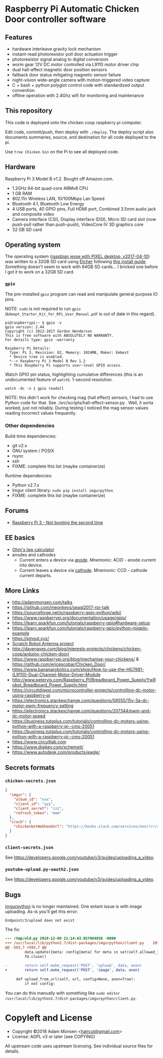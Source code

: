 # Raspberry Pi Automatic Chicken Door controller software

## Features

* hardware interleave gravity lock mechanism
* instant-read photoresistor poll door actuation trigger
* photoresistor signal analog to digital conversion
* worm gear 12V DC motor controlled via L9110 motor driver chip
* dual hall-effect magnetic door position sensors
* fallback door status mitigating magnetic sensor failure
* night-vision wide-angle camera with motion-triggered video capture
* C + bash + python polyglot control code with standardized output convention
* offline operation with 2.4Ghz wifi for monitoring and maintenance

## This repository

This code is deployed onto the chicken coop raspberry pi computer.

Edit code, commit/push, then deploy with `./deploy`. The deploy script also documents summaries, source, and destination for all code deployed to the pi.

Use `tree Chicken bin` on the Pi to see all deployed code.

## Hardware

Raspberry Pi 3 Model B v1.2. Bought off Amazon.com.

* 1.2GHz 64-bit quad-core ARMv8 CPU
* 1 GB RAM
* 802.11n Wireless LAN, 10/100Mbps Lan Speed
* Bluetooth 4.1, Bluetooth Low Energy
* 4 USB ports, 40 GPIO pins, Full HDMI port, Combined 3.5mm audio jack and composite video
* Camera interface (CSI), Display interface (DSI), Micro SD card slot (now push-pull rather than push-push), VideoCore IV 3D graphics core
* 32 GB SD card

## Operating system

The operating system ([raspbian jesse with PIXEL desktop, v2017-04-10](https://www.raspberrypi.org/downloads/raspbian/)) was written to a 32GB SD card using [Etcher](https://etcher.io/) following [this install guide](https://www.raspberrypi.org/documentation/installation/installing-images/README.md). Something doesn't seem to work with 64GB SD cards... I bricked one before I got it to work on a 32GB SD card.

### `gpio`

The pre-installed `gpio` program can read and manipulate general purpose IO pins.

NOTE: `sudo` is not required to run `gpio` (`Adeept_Starter_Kit_for_RPi_User_Manual.pdf` is out of date in this regard).

    pi@raspberrypi:~ $ gpio -v
    gpio version: 2.44
    Copyright (c) 2012-2017 Gordon Henderson
    This is free software with ABSOLUTELY NO WARRANTY.
    For details type: gpio -warranty

    Raspberry Pi Details:
      Type: Pi 3, Revision: 02, Memory: 1024MB, Maker: Embest
      * Device tree is enabled.
      *--> Raspberry Pi 3 Model B Rev 1.2
      * This Raspberry Pi supports user-level GPIO access.

Watch GPIO pin status, highlighting cumulative differences (this is an undocumented feature of `watch`). 1-second resolution.

    watch -dc -n 1 gpio readall

NOTE: this didn't work for checking mag (hall effect) sensors, I had to use Python code for that. See ./src/scripts/hall-effect-sensor.py . Well, it sorta worked, just not reliably. During testing I noticed the mag sensor values reading incorrect values frequently.

### Other dependencies

Build-time dependencies:

* git v2.x
* GNU system / POSIX
* rsync
* ssh
* FIXME: complete this list (maybe containerize)

Runtime dependencies:

* Python v2.7.x
* Imgur client library: `sudo pip install imgurpython`
* FIXME: complete this list (maybe containerize)

## Forums

* [Raspberry Pi 3 - Not booting the second time](https://www.raspberrypi.org/forums/viewtopic.php?p=1039582#p1039582)

## EE basics

* [Ohm's law calculator](http://www.sengpielaudio.com/calculator-ohmslaw.htm)
* anodes and cathodes
    * Current enters a device via [anode](https://en.wikipedia.org/wiki/Anode). Mnemonic: ACID - anode current into device.
    * Current leaves a device via [cathode](https://en.wikipedia.org/wiki/Cathode). Mnemonic: CCD - cathode current departs.

## More Links

* <http://adammonsen.com/talks>
* <https://github.com/meonkeys/seagl2017-rpi-talk>
* <https://sourceforge.net/p/raspberry-gpio-python/wiki/>
* <https://www.raspberrypi.org/documentation/usage/gpio/>
* <https://learn.sparkfun.com/tutorials/raspberry-gpio#hardware-setup>
* <https://learn.sparkfun.com/tutorials/raspberry-gpio/python-rpigpio-example>
* <https://pinout.xyz/>
* [Scratch Robot Antenna project](https://www.raspberrypi.org/learning/robot-antenna/)
* <http://davenaves.com/blog/interests-projects/chickens/chicken-coop/arduino-chicken-door/>
* <https://www.raspberrypi.org/blog/mechanise-your-chickens/> & <https://github.com/ericescobar/Chicken_Door/>
* <https://www.bananarobotics.com/shop/How-to-use-the-HG7881-(L9110)-Dual-Channel-Motor-Driver-Module>
* <http://www.petervis.com/Raspberry_PI/Breadboard_Power_Supply/YwRobot_Breadboard_Power_Supply.html>
* <https://circuitdigest.com/microcontroller-projects/controlling-dc-motor-using-raspberry-pi>
* <https://electronics.stackexchange.com/questions/59555/15v-3a-dc-motor-pwm-frequency-setting>
* <https://electronics.stackexchange.com/questions/207344/pwm-and-dc-motor-speed>
* <https://business.tutsplus.com/tutorials/controlling-dc-motors-using-python-with-a-raspberry-pi--cms-20051>
* <https://business.tutsplus.com/tutorials/controlling-dc-motors-using-python-with-a-raspberry-pi--cms-20051>
* <https://www.circuitlab.com>
* <https://www.digikey.com/schemeit/>
* <https://www.autodesk.com/products/eagle/>

## Secrets formats

### `chicken-secrets.json`

```json
{
  "imgur": {
    "album_id": "xxx",
    "client_id": "yyy",
    "client_secret": "zzz",
    "refresh_token": "mmm"
  },
  "slack": {
    "chickenbotWebhookUrl": "https://hooks.slack.com/services/nnn/rrr/sss" 
  }
}
```

### `client-secrets.json`

See <https://developers.google.com/youtube/v3/guides/uploading_a_video>.

### `youtube-upload.py-oauth2.json`

See <https://developers.google.com/youtube/v3/guides/uploading_a_video>.

## Bugs

[imgurpython](https://github.com/Imgur/imgurpython) is no longer maintained. One extant issue is with image uploading. As-is you'll get this error:

    Endpoint/3/upload does not exist

The fix:

```diff
--- /tmp/old.py	2018-12-09 21:14:43.057884838 -0800
+++ /usr/local/lib/python2.7/dist-packages/imgurpython/client.py	2018-12-09 21:14:01.298249141 -0800
@@ -593,7 +593,7 @@
         data.update({meta: config[meta] for meta in set(self.allowed_image_fields).intersection(config.keys())})
         fd.close()
         
-        return self.make_request('POST', 'upload', data, anon)
+        return self.make_request('POST', 'image', data, anon)
 
     def upload_from_url(self, url, config=None, anon=True):
         if not config:

```

You can do this manually with something like `sudo editor /usr/local/lib/python2.7/dist-packages/imgurpython/client.py`.

# Copyleft and License

* Copyright ©2018 Adam Monsen &lt;haircut@gmail.com&gt;
* License: AGPL v3 or later (see COPYING)

All upstream code uses upstream licensing. See individual source files for details.
